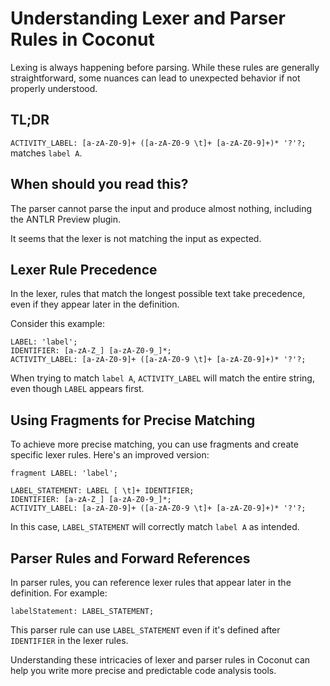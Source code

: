 # Understanding Lexer and Parser Rules in Coconut

Lexing is always happening before parsing. While these rules are generally straightforward, some nuances can lead to unexpected behavior if not properly understood.

## TL;DR

`ACTIVITY_LABEL: [a-zA-Z0-9]+ ([a-zA-Z0-9 \t]+ [a-zA-Z0-9]+)* '?'?;` matches `label A`.

## When should you read this?

The parser cannot parse the input and produce almost nothing, including the ANTLR Preview plugin.

It seems that the lexer is not matching the input as expected.

## Lexer Rule Precedence

In the lexer, rules that match the longest possible text take precedence, even if they appear later in the definition.

Consider this example:

```
LABEL: 'label';
IDENTIFIER: [a-zA-Z_] [a-zA-Z0-9_]*;
ACTIVITY_LABEL: [a-zA-Z0-9]+ ([a-zA-Z0-9 \t]+ [a-zA-Z0-9]+)* '?'?;
```

When trying to match `label A`, `ACTIVITY_LABEL` will match the entire string, even though `LABEL` appears first.

## Using Fragments for Precise Matching

To achieve more precise matching, you can use fragments and create specific lexer rules. Here's an improved version:

```
fragment LABEL: 'label';

LABEL_STATEMENT: LABEL [ \t]+ IDENTIFIER;
IDENTIFIER: [a-zA-Z_] [a-zA-Z0-9_]*;
ACTIVITY_LABEL: [a-zA-Z0-9]+ ([a-zA-Z0-9 \t]+ [a-zA-Z0-9]+)* '?'?;
```

In this case, `LABEL_STATEMENT` will correctly match `label A` as intended.

## Parser Rules and Forward References

In parser rules, you can reference lexer rules that appear later in the definition. For example:

```
labelStatement: LABEL_STATEMENT;
```

This parser rule can use `LABEL_STATEMENT` even if it's defined after `IDENTIFIER` in the lexer rules.

Understanding these intricacies of lexer and parser rules in Coconut can help you write more precise and predictable code analysis tools.
